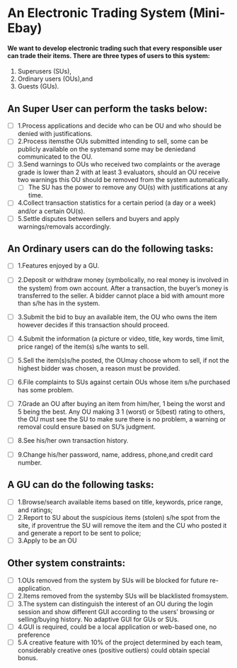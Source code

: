 # An Electronic Trading System (Mini-Ebay)
#### We want to develop electronic trading such that every responsible user can trade their items. There are three types of users to this system: 
1. Superusers (SUs), 
2. Ordinary users (OUs),and 
3. Guests (GUs).

## An Super User can perform the tasks below:

- [ ] 1.Process applications and decide who can be OU and who should be denied with justifications.
- [ ] 2.Process itemsthe OUs submitted intending to sell, some can be publicly available on the systemand some may be deniedand communicated to the OU.
- [ ] 3.Send warnings to OUs who received two complaints or the average grade is lower than 2 with at least 3 evaluators, should an OU receive two warnings this OU should be removed from the system automatically.
  - [ ] The SU has the power to remove any OU(s) with justifications at any time.
- [ ] 4.Collect transaction statistics for a certain period (a day or a week) and/or a certain OU(s). 
- [ ] 5.Settle disputes between sellers and buyers and apply warnings/removals accordingly.

## An Ordinary users can do the following tasks:
- [ ] 1.Features enjoyed by a GU.
- [ ] 2.Deposit or withdraw money (symbolically, no real money is involved in the system) from own account. After a transaction, the buyer’s money is transferred to the seller. A bidder cannot place a bid with amount more than s/he has in the system.
- [ ] 3.Submit the bid to buy an available item, the OU who owns the item however decides if this transaction should proceed.
- [ ] 4.Submit the information (a picture or video, title, key words, time limit, price range) of the item(s) s/he wants to sell. 
- [ ] 5.Sell the item(s)s/he posted, the OUmay choose whom to sell, if not the highest bidder was chosen, a reason must be provided.
- [ ] 6.File complaints to SUs against certain OUs whose item s/he purchased has some problem.
- [ ] 7.Grade an OU after buying an item from him/her, 1 being the worst and 5 being the best. Any OU making 3 1 (worst) or 5(best) rating to others, the OU must see the SU to make sure there is no problem, a warning or removal could ensure based on SU’s judgment.
- [ ] 8.See his/her own transaction history.
- [ ] 9.Change his/her password, name, address, phone,and credit card number.


## A GU can do the following tasks:
- [ ] 1.Browse/search available items based on title, keywords, price range, and ratings; 
- [ ] 2.Report to SU about the suspicious items (stolen) s/he spot from the site, if proventrue the SU will remove the item and the CU who posted it and generate a report to be sent to police;
- [ ] 3.Apply to be an OU

## Other system constraints:

- [ ] 1.OUs removed from the system by SUs will be blocked for future re-application.
- [ ] 2.Items removed from the systemby SUs will be blacklisted fromsystem.
- [ ] 3.The system can distinguish the interest of an OU during the login session and show different GUI according to the users’ browsing or selling/buying history. No adaptive GUI for GUs or SUs.
- [ ] 4.GUI is required, could be a local application or web-based one, no preference
- [ ] 5.A creative feature with 10% of the project determined by each team, considerably creative ones (positive outliers) could obtain special bonus.
